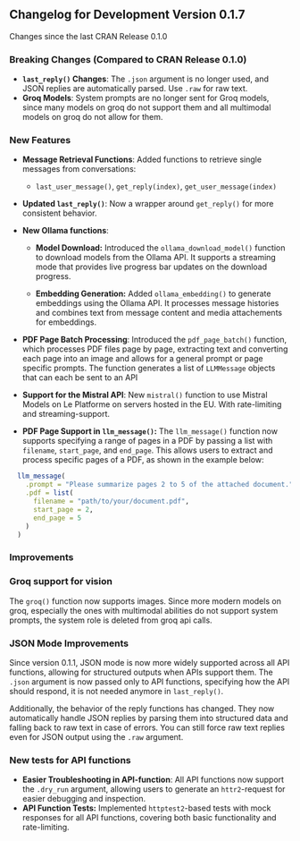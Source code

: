 ## Changelog for Development Version  0.1.7

Changes since the last CRAN Release 0.1.0

### Breaking Changes (Compared to CRAN Release 0.1.0)

- **`last_reply()` Changes**: The `.json` argument is no longer used, and JSON replies are automatically parsed. Use `.raw` for raw text.
- **Groq Models**: System prompts are no longer sent for Groq  models, since many models on groq do not support them and all multimodal models on groq do not allow for them.

### New Features

- **Message Retrieval Functions**: Added functions to retrieve single messages from conversations:
  - `last_user_message()`, `get_reply(index)`, `get_user_message(index)`

- **Updated `last_reply()`**: Now a wrapper around `get_reply()` for more consistent behavior.

- **New Ollama functions**:

  + **Model Download:** Introduced the `ollama_download_model()` function to download models from the Ollama API. It supports a streaming mode that provides live progress bar updates on the download progress.
  
  + **Embedding Generation:** Added `ollama_embedding()` to generate embeddings using the Ollama API. It processes message histories and combines  text from message content and media attachements for embeddings.

- **PDF Page Batch Processing**: Introduced the `pdf_page_batch()` function, which processes PDF files page by page, extracting text and converting each page into an image and allows for a general prompt or page specific prompts. The function generates a list of `LLMMessage` objects that can each be sent to an API 

- **Support for the Mistral API**: New `mistral()` function to use Mistral Models on Le Platforme on servers hosted in the EU. With rate-limiting and streaming-support.

- **PDF Page Support in `llm_message()`:** 
  The `llm_message()` function now supports specifying a range of pages in a PDF by passing a list with `filename`, `start_page`, and `end_page`. This allows users to extract and process specific pages of a PDF, as shown in the example below:

```r
  llm_message(
    .prompt = "Please summarize pages 2 to 5 of the attached document.",
    .pdf = list(
      filename = "path/to/your/document.pdf",
      start_page = 2,
      end_page = 5
    )
  )
```

### Improvements

### Groq support for vision

The `groq()` function now supports images. Since more modern models on groq, especially the ones with
multimodal abilities do not support system prompts, the system role is deleted from groq api calls.

### JSON Mode Improvements 

Since version 0.1.1, JSON mode is now more widely supported across all API functions, allowing for structured outputs when APIs support them. The `.json` argument is now passed only to API functions, specifying how the API should respond, it is not needed anymore in `last_reply()`.

Additionally, the behavior of the reply functions has changed. They now automatically handle JSON replies by parsing them into structured data and falling back to raw text in case of errors. You can still force raw text replies even for JSON output using the `.raw` argument.

### New tests for API functions
- **Easier Troubleshooting in API-function**: All API functions now support the `.dry_run` argument, allowing users to generate an `httr2`-request for easier debugging and inspection.
- **API Function Tests:** Implemented `httptest2`-based tests with mock responses for all API functions, covering both basic functionality and rate-limiting.


